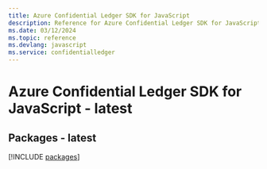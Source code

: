 ```yaml
---
title: Azure Confidential Ledger SDK for JavaScript
description: Reference for Azure Confidential Ledger SDK for JavaScript
ms.date: 03/12/2024
ms.topic: reference
ms.devlang: javascript
ms.service: confidentialledger
---
```

# Azure Confidential Ledger SDK for JavaScript - latest
## Packages - latest
[!INCLUDE [packages](confidential-ledger-index.md)]
